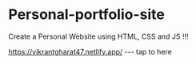 # Personal-portfolio-site
Create a Personal Website using HTML, CSS and JS !!!

https://vikrantgharat47.netlify.app/ --- tap to here 
